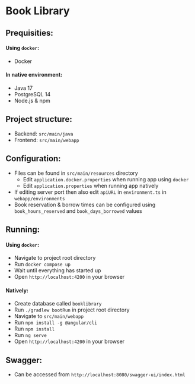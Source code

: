 # Book Library

## Prequisities:

#### Using `docker`:

* Docker

#### In native environment:

* Java 17
* PostgreSQL 14
* Node.js & npm

## Project structure:

* Backend: `src/main/java`
* Frontend: `src/main/webapp`

## Configuration:

* Files can be found in `src/main/resources` directory
    * Edit `application.docker.properties` when running app using `docker`
    * Edit `application.properties` when running app natively
* If editing server port then also edit `apiURL` in `environment.ts` in `webapp/environments`
* Book reservation & borrow times can be configured using `book_hours_reserved` and `book_days_borrowed` values

## Running:

#### Using `docker`:

* Navigate to project root directory
* Run `docker compose up`
* Wait until everything has started up
* Open `http://localhost:4200` in your browser

#### Natively:

* Create database called `booklibrary`
* Run `./gradlew bootRun` in project root directory
* Navigate to `src/main/webapp`
* Run `npm install -g @angular/cli`
* Run `npm install`
* Run `ng serve`
* Open `http://localhost:4200` in your browser

## Swagger:

* Can be accessed from `http://localhost:8080/swagger-ui/index.html`
